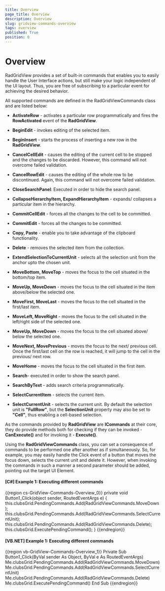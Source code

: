 ```yaml
---
title: Overview
page_title: Overview
description: Overview
slug: gridview-commands-overview
tags: overview
published: True
position: 0
---
```


# Overview

RadGridView provides a set of built-in commands that enables you to easily handle the User Interface actions, but still make your logic independent of the UI layout. Thus, you are free of subscribing to a particular event for achieving the desired behavior. 

All supported commands are defined in the RadGridViewCommands class and are listed below:

* __ActivateRow__ - activates a particular row programmatically and fires the __RowActivated__ event of the __RadGridView__.
		  

* __BeginEdit__ - invokes editing of the selected item.
		  

* __BeginInsert__ - starts the process of inserting a new row in the __RadGridView__.
		  

* __CancelCellEdit__ - causes the editing of the current cell to be stopped and the changes to be discarded. However, this command will not overcome failed validation.
		  

* __CancelRowEdit__ - causes the editing of the whole row to be discontinued. Again, this command will not overcome failed validation.

* __CloseSearchPanel__: Executed in order to hide the search panel.
			

* __CollapseHierarchyItem, ExpandHierarchyItem__ - expands/ collapses a particular item in the hierarchy.
		  

* __CommitCellEdit__ - forces all the changes to the cell to be committed.
		  

* __CommitEdit__ - forces all the changes to be committed.
		  

* __Copy, Paste__ - enable you to take advantage of the clipboard functionality.
		  

* __Delete__ - removes the selected item from the collection.


* __ExtendSelectionToCurrentUnit__ - selects all the selection unit from the anchor upto the chosen unit.
		  

* __MoveBottom, MoveTop__ - moves the focus to the cell situated in the bottom/top item.
		  

* __MoveUp, MoveDown__ - moves the focus to the cell situated in the item above/below the selected one.
		  

* __MoveFirst, MoveLast__ - moves the focus to the cell situated in the first/last item.
		  

* __MoveLeft, MoveRight__ - moves the focus to the cell situated in the left/right side of the selected one.
		  

* __MoveUp, MoveDown__ - moves the focus to the cell situated above/ below the selected one.
		  

* __MoveNext, MovePrevious__ - moves the focus to the next/ previous cell. Once the first/last cell on the row is reached, it will jump to the cell in the previous/ next row.
		  

* __MoveHome__ - moves the focus to the cell situated in the first item.

* __Search__- executed in order to show the search panel.
		  
* __SearchByText__ - adds search criteria programmatically.

* __SelectCurrentItem__ - selects the current item.
		  

* __SelectCurrentUnit__ - selects the current unit. By default the selection unit is __"FullRow"__, but the __SelectionUnit__ property may also be set to __"Cell"__, thus enabling a cell-based selection.
		  



As the commands provided by __RadGridView__ are __ICommands__ at their core, they do provide methods both for checking if they can be invoked - __CanExecute()__ and for invoking it - __Execute()__. 
		

Using the __RadGridViewCommands__ class, you can set a consequence of commands to be performed one after another as if simultaneously.  So, for example, you may easily handle the Click event of a button that moves the focus down, selects the current unit and delete it. However, when invoking the commands in such a manner a second parameter should be added, pointing out the target UI Element.
		

#### __[C#] Example 1: Executing different commands__

{{region cs-GridView-Commands-Overview_0}}
	private void Button1_Click(object sender, RoutedEventArgs e)
	{
	    this.clubsGrid.PendingCommands.Add(RadGridViewCommands.MoveDown);
	    this.clubsGrid.PendingCommands.Add(RadGridViewCommands.SelectCurrentUnit);
	    this.clubsGrid.PendingCommands.Add(RadGridViewCommands.Delete);
	    this.clubsGrid.ExecutePendingCommand();
	}
{{endregion}}


#### __[VB.NET] Example 1: Executing different commands__

{{region vb-GridView-Commands-Overview_1}}
	Private Sub Button1_Click(ByVal sender As Object, ByVal e As RoutedEventArgs)
	    Me.clubsGrid.PendingCommands.Add(RadGridViewCommands.MoveDown)
	    Me.clubsGrid.PendingCommands.Add(RadGridViewCommands.SelectCurrentUnit)
	    Me.clubsGrid.PendingCommands.Add(RadGridViewCommands.Delete)
	    Me.clubsGrid.ExecutePendingCommand()
	End Sub
{{endregion}}


